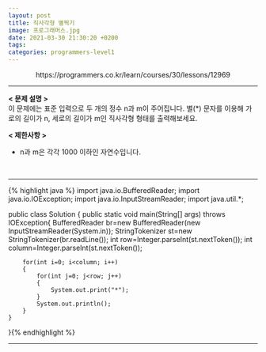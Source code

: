 ```yaml
---
layout: post
title: 직사각형 별찍기
image: 프로그래머스.jpg
date: 2021-03-30 21:30:20 +0200
tags:
categories: programmers-level1
---
```

<center>https://programmers.co.kr/learn/courses/30/lessons/12969</center>

***


**< 문제 설명 >**  
이 문제에는 표준 입력으로 두 개의 정수 n과 m이 주어집니다.
별(*) 문자를 이용해 가로의 길이가 n, 세로의 길이가 m인 직사각형 형태를 출력해보세요.

  

**< 제한사항 >**  

* n과 m은 각각 1000 이하인 자연수입니다.

 <br>  




*** 




{% highlight java %}
import java.io.BufferedReader;
import java.io.IOException;
import java.io.InputStreamReader;
import java.util.*;


public class Solution {
    public static void main(String[] args) throws IOException{
    			BufferedReader br=new BufferedReader(new InputStreamReader(System.in));
		StringTokenizer st=new StringTokenizer(br.readLine());
		int row=Integer.parseInt(st.nextToken());
		int column=Integer.parseInt(st.nextToken());
	
		for(int i=0; i<column; i++)
		{
			for(int j=0; j<row; j++)
			{
				System.out.print("*");
			}
			System.out.println();
		}
    }
}{% endhighlight %}

***